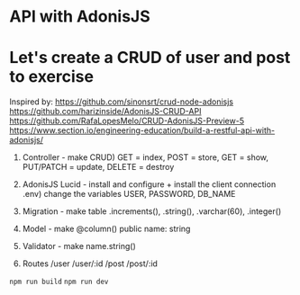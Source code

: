 # API with AdonisJS
# Let's create a CRUD of user and post to exercise

Inspired by: 
https://github.com/sinonsrt/crud-node-adonisjs
https://github.com/harizinside/AdonisJS-CRUD-API
https://github.com/RafaLopesMelo/CRUD-AdonisJS-Preview-5
https://www.section.io/engineering-education/build-a-restful-api-with-adonisjs/

1. Controller - make
CRUD) GET = index, POST = store, GET = show, PUT/PATCH = update, DELETE = destroy

2. AdonisJS Lucid - install and configure + install the client connection
.env) change the variables USER, PASSWORD, DB_NAME 

3. Migration - make
table .increments(), .string(), .varchar(60), .integer()

4. Model - make
@column()
public name: string

5. Validator - make
name.string()

6. Routes
/user
/user/:id
/post
/post/:id

`npm run build`
`npm run dev`